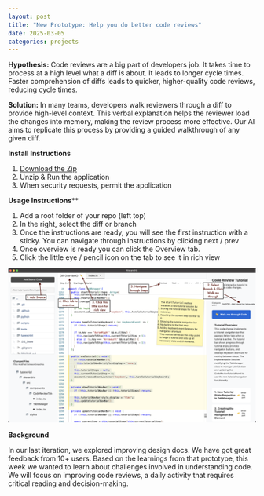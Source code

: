 ```yaml
---
layout: post
title: "New Prototype: Help you do better code reviews"
date: 2025-03-05
categories: projects
---
```


**Hypothesis:** Code reviews are a big part of developers job. It takes time to process at a high level what a diff is about. It leads to longer cycle times. Faster comprehension of diffs leads to quicker, higher-quality code reviews, reducing cycle times.

**Solution:** In many teams, developers walk reviewers through a diff to provide high-level context. This verbal explanation helps the reviewer load the changes into memory, making the review process more effective. Our AI aims to replicate this process by providing a guided walkthrough of any given diff. 

**Install Instructions** 

1. [Download the Zip](https://drive.google.com/file/d/1zuNjpFyAbLV3_P5CUDDhFsScUI0axu9w/view?usp=sharing)
2. Unzip & Run the application
3. When security requests, permit the application

**Usage Instructions****
1. Add a root folder of your repo (left top)
2. In the right, select the diff or branch
3. Once the instructions are ready, you will see the first instruction with a sticky. You can navigate through instructions by clicking next / prev
4. Once overview is ready you can click the Overview tab. 
5. Click the little eye / pencil icon on the tab to see it in rich view


![Screenshot](/assets/images/howto.png)


**Background**

In our last iteration, we explored improving design docs. We have got great feedback from 10+ users. Based on the learnings from that prototype, this week we wanted to learn about challenges involved in understanding code. We will focus on improving code reviews, a daily activity that requires critical reading and decision-making.

<style>
    .site-footer {
        display: none;
    }

    .post-title {
        font-size: 36px;
    }
</style>